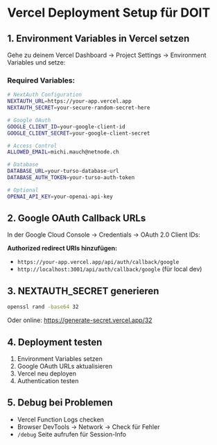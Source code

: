 # Vercel Deployment Setup für DOIT

## 1. Environment Variables in Vercel setzen

Gehe zu deinem Vercel Dashboard → Project Settings → Environment Variables und setze:

### Required Variables:
```bash
# NextAuth Configuration
NEXTAUTH_URL=https://your-app.vercel.app
NEXTAUTH_SECRET=your-secure-random-secret-here

# Google OAuth
GOOGLE_CLIENT_ID=your-google-client-id
GOOGLE_CLIENT_SECRET=your-google-client-secret

# Access Control
ALLOWED_EMAIL=michi.mauch@netnode.ch

# Database
DATABASE_URL=your-turso-database-url
DATABASE_AUTH_TOKEN=your-turso-auth-token

# Optional
OPENAI_API_KEY=your-openai-api-key
```

## 2. Google OAuth Callback URLs

In der Google Cloud Console → Credentials → OAuth 2.0 Client IDs:

**Authorized redirect URIs hinzufügen:**
- `https://your-app.vercel.app/api/auth/callback/google`
- `http://localhost:3001/api/auth/callback/google` (für local dev)

## 3. NEXTAUTH_SECRET generieren

```bash
openssl rand -base64 32
```

Oder online: https://generate-secret.vercel.app/32

## 4. Deployment testen

1. Environment Variables setzen
2. Google OAuth URLs aktualisieren  
3. Vercel neu deployen
4. Authentication testen

## 5. Debug bei Problemen

- Vercel Function Logs checken
- Browser DevTools → Network → Check für Fehler
- `/debug` Seite aufrufen für Session-Info